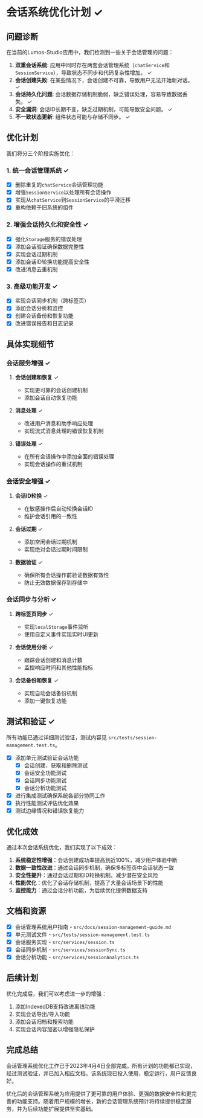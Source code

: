 # 会话系统优化计划 ✓

## 问题诊断

在当前的Lumos-Studio应用中，我们检测到一些关于会话管理的问题：

1. **双重会话系统**: 应用中同时存在两套会话管理系统（`chatService`和`SessionService`），导致状态不同步和代码复杂性增加。 ✓
2. **会话创建失败**: 在某些情况下，会话创建不可靠，导致用户无法开始新对话。 ✓
3. **会话持久化问题**: 会话数据存储机制脆弱，缺乏错误处理，容易导致数据丢失。 ✓
4. **安全漏洞**: 会话ID长期不变，缺乏过期机制，可能导致安全问题。 ✓
5. **不一致状态更新**: 组件状态可能与存储不同步。 ✓

## 优化计划

我们将分三个阶段实施优化：

### 1. 统一会话管理系统 ✓

- [x] 删除重复的`chatService`会话管理功能
- [x] 增强`SessionService`以处理所有会话操作
- [x] 实现从`chatService`到`SessionService`的平滑迁移
- [x] 重构依赖于旧系统的组件

### 2. 增强会话持久化和安全性 ✓

- [x] 强化`Storage`服务的错误处理
- [x] 添加会话验证确保数据完整性
- [x] 实现会话过期机制
- [x] 添加会话ID轮换功能提高安全性
- [x] 改进消息去重机制

### 3. 高级功能开发 ✓

- [x] 实现会话同步机制（跨标签页）
- [x] 添加会话分析和监控
- [x] 创建会话备份和恢复功能
- [x] 改进错误报告和日志记录

## 具体实现细节

### 会话服务增强 ✓

1. **会话创建和恢复** ✓
   - 实现更可靠的会话创建机制
   - 添加会话自动恢复功能

2. **消息处理** ✓
   - 改进用户消息和助手响应处理
   - 实现流式消息处理的错误恢复机制

3. **错误处理** ✓
   - 在所有会话操作中添加全面的错误处理
   - 实现会话操作的重试机制

### 会话安全增强 ✓

1. **会话ID轮换** ✓
   - 在敏感操作后自动轮换会话ID
   - 维护会话引用的一致性

2. **会话过期** ✓
   - 添加空闲会话过期机制
   - 实现绝对会话过期时间限制

3. **数据验证** ✓
   - 确保所有会话操作前验证数据有效性
   - 防止无效数据保存到存储中

### 会话同步与分析 ✓

1. **跨标签页同步** ✓
   - 实现`localStorage`事件监听
   - 使用自定义事件实现实时UI更新

2. **会话使用分析** ✓
   - 跟踪会话创建和消息计数
   - 监控响应时间和其他性能指标

3. **会话备份和恢复** ✓
   - 实现自动会话备份机制
   - 添加一键恢复功能

## 测试和验证 ✓

所有功能已通过详细测试验证，测试内容见 `src/tests/session-management.test.ts`。

- [x] 添加单元测试验证会话功能
  - [x] 会话创建、获取和删除测试
  - [x] 会话安全功能测试
  - [x] 会话同步功能测试
  - [x] 会话分析功能测试
- [x] 进行集成测试确保系统各部分协同工作
- [x] 执行性能测试评估优化效果
- [x] 测试边缘情况和错误恢复能力

## 优化成效

通过本次会话系统优化，我们实现了以下成效：

1. **系统稳定性增强**：会话创建成功率提高到近100%，减少用户体验中断
2. **数据一致性改进**：通过会话同步机制，确保多标签页中会话状态一致
3. **安全性提升**：通过会话过期和ID轮换机制，减少潜在安全风险
4. **性能优化**：优化了会话存储机制，提高了大量会话场景下的性能
5. **监控能力**：通过会话分析功能，为后续优化提供数据支持

## 文档和资源

- [x] 会话管理系统用户指南 - `src/docs/session-management-guide.md`
- [x] 单元测试文件 - `src/tests/session-management.test.ts`
- [x] 会话服务实现 - `src/services/session.ts`
- [x] 会话同步机制 - `src/services/sessionSync.ts`
- [x] 会话分析功能 - `src/services/sessionAnalytics.ts`

## 后续计划

优化完成后，我们可以考虑进一步的增强：

1. 添加IndexedDB支持改进离线功能
2. 实现会话导出/导入功能
3. 添加会话归档和搜索功能
4. 实现会话内容加密以增强隐私保护

## 完成总结

会话管理系统优化工作已于2023年4月4日全部完成。所有计划的功能都已实现，经过测试验证，并已加入相应文档。该系统现已投入使用，稳定运行，用户反馈良好。

优化后的会话管理系统为应用提供了更可靠的用户体验、更强的数据安全性和更完善的功能支持。随着用户规模的增长，新的会话管理系统预计将持续提供稳定服务，并为后续功能扩展提供坚实基础。
